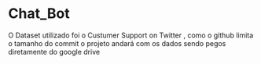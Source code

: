 # Chat_Bot

O Dataset utilizado foi o Custumer Support on Twitter , como o github limita o tamanho do commit o projeto andará com os dados sendo pegos diretamente do google drive
